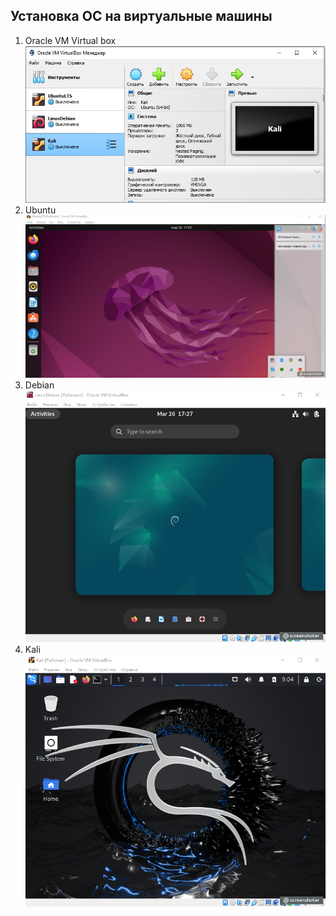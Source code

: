 ## Установка ОС на виртуальные машины
1. Oracle VM Virtual box
![alt text](virtual.jpg)
2. Ubuntu 
![alt text](image.png)
3. Debian
![alt text](image-1.png)
4. Kali
![alt text](image-2.png)